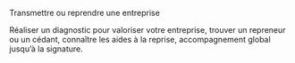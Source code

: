 Transmettre ou reprendre une entreprise


Réaliser un diagnostic pour valoriser votre entreprise, trouver un repreneur ou un cédant, connaître les aides à la reprise, accompagnement global jusqu’à la signature.